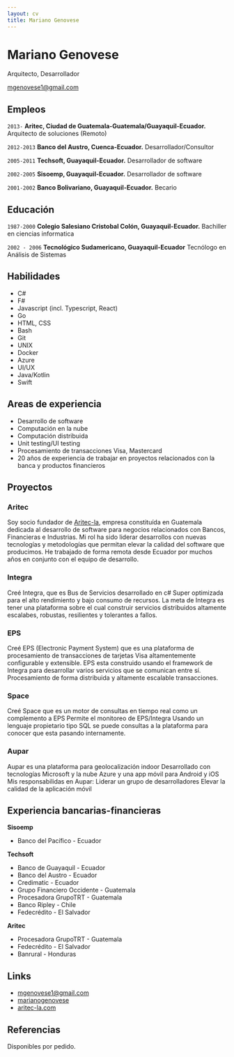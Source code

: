 ```yaml
---
layout: cv
title: Mariano Genovese
---
```

# Mariano Genovese
Arquitecto, Desarrollador

<div id="webaddress">
<a href="mgenovese1@gmail.com">mgenovese1@gmail.com</a>
</div>

## Empleos
`2013-`
__Aritec, Ciudad de Guatemala-Guatemala/Guayaquil-Ecuador.__ Arquitecto de soluciones (Remoto)

`2012-2013`
__Banco del Austro, Cuenca-Ecuador.__ Desarrollador/Consultor

`2005-2011`
__Techsoft, Guayaquil-Ecuador.__ Desarrollador de software

`2002-2005`
__Sisoemp, Guayaquil-Ecuador.__ Desarrollador de software

`2001-2002`
__Banco Bolivariano, Guayaquil-Ecuador.__ Becario

## Educación

`1987-2000`
__Colegio Salesiano Cristobal Colón, Guayaquil-Ecuador.__ Bachiller en ciencias informatica

`2002 - 2006`
__Tecnológico Sudamericano, Guayaquil-Ecuador__ Tecnólogo en Análisis de Sistemas

## Habilidades

* C#
* F#
* Javascript (incl. Typescript, React)
* Go
* HTML, CSS
* Bash
* Git
* UNIX
* Docker
* Azure
* UI/UX
* Java/Kotlin
* Swift

## Areas de experiencia

* Desarrollo de software
* Computación en la nube
* Computación distribuida
* Unit testing/UI testing
* Procesamiento de transacciones Visa, Mastercard
* 20 años de experiencia de trabajar en proyectos relacionados con la banca y productos financieros

## Proyectos

### Aritec
Soy socio fundador de [Aritec-la](http://aritec-la.com/), empresa constituída en Guatemala dedicada al desarrollo de software para negocios relacionados con Bancos, Financieras e Industrias.
Mi rol ha sido liderar desarrollos con nuevas tecnologías y metodologías que permitan elevar la calidad del software que producimos.
He trabajado de forma remota desde Ecuador por muchos años en conjunto con el equipo de desarrollo.

### Integra
Creé Integra, que es Bus de Servicios desarrollado en c#
Super optimizada para el alto rendimiento y bajo consumo de recursos.
La meta de Integra es tener una plataforma sobre el cual construir servicios distribuidos altamente escalabes, robustas, resilientes y tolerantes a fallos.

### EPS
Creé EPS (Electronic Payment System) que es una plataforma de procesamiento de transacciones de tarjetas Visa altamentemente configurable y extensible.
EPS esta construido usando el framework de Integra para desarrollar varios servicios que se comunican entre sí.
Procesamiento de forma distribuida y altamente escalable transacciones.

### Space
Creé Space que es un motor de consultas en tiempo real como un complemento a EPS
Permite el monitoreo de EPS/Integra
Usando un lenguaje propietario tipo SQL se puede consultas a la plataforma para conocer que esta pasando internamente.

### Aupar
Aupar es una plataforma para geolocalización indoor
Desarrollado con tecnologías Microsoft y la nube Azure y una app móvil para Android y iOS
Mis responsabilidas en Aupar:
  Liderar un grupo de desarrolladores
  Elevar la calidad de la aplicación móvil

## Experiencia bancarias-financieras
__Sisoemp__
- Banco del Pacífico - Ecuador

__Techsoft__
- Banco de Guayaquil - Ecuador
- Banco del Austro - Ecuador
- Credimatic - Ecuador
- Grupo Financiero Occidente - Guatemala
- Procesadora GrupoTRT - Guatemala
- Banco Ripley - Chile
- Fedecrédito - El Salvador

__Aritec__
- Procesadora GrupoTRT - Guatemala
- Fedecrédito - El Salvador
- Banrural - Honduras


## Links

<!-- fa are fontawesome, ai are academicons -->
* <i class="fa fa-envelope"></i> <a href="mailto:mgenovese1@gmail.com">mgenovese1@gmail.com</a><br />
* <i class="fa fa-github"></i> <a href="http://github.com/marianogenovese">marianogenovese</a><br />
* <i class="fa fa-home"></i> <a href="https://aritec-la.com/">aritec-la.com</a><br />

## Referencias

Disponibles por pedido.

<!-- ### Footer

Last updated: Ene 2021 -->


